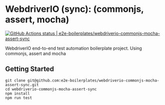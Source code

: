 # WebdriverIO (sync): (commonjs, assert, mocha)

[![GitHub Actions status | e2e-boilerplates/webdriverio-commonjs-mocha-assert-sync](https://github.com/e2e-boilerplates/webdriverio-commonjs-mocha-assert-sync/workflows/webdriverio-commonjs-mocha-assert-sync/badge.svg)](https://github.com/e2e-boilerplates/webdriverio-commonjs-mocha-assert-sync/actions?workflow=webdriverio-commonjs-mocha-assert-sync)

WebdriverIO end-to-end test automation boilerplate project. Using commonjs, assert and mocha

## Getting Started

    git clone git@github.com:e2e-boilerplates/webdriverio-commonjs-mocha-assert-sync.git
    cd webdriverio-commonjs-mocha-assert-sync
    npm install
    npm run test
